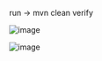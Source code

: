 run -> mvn clean verify

![image](https://github.com/user-attachments/assets/655a0727-6d8b-4b51-abde-ea647888d21a)

![image](https://github.com/user-attachments/assets/12264bfa-2e3b-4837-9e4b-f87242faeb93)
